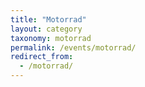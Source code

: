 ```yaml
---
title: "Motorrad"
layout: category
taxonomy: motorrad
permalink: /events/motorrad/
redirect_from:
  - /motorrad/
---
```

